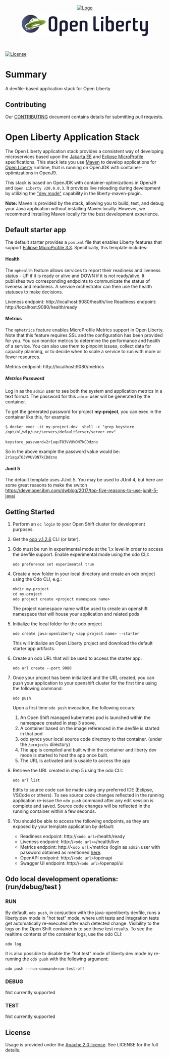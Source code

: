 <!-- PROJECT LOGO -->

<p align="center">
  <a href="https://openliberty.io/">
    <img src="https://openliberty.io/img/spaceship.svg" alt="Logo">
  </a>
</p>
<p align="center">
  <a href="https://openliberty.io/">
    <img src="https://github.com/OpenLiberty/open-liberty/blob/master/logos/logo_horizontal_light_navy.png" alt="title" width="400">
  </a>
</p>
<br />


[![License](https://img.shields.io/badge/License-ASL%202.0-green.svg)](https://opensource.org/licenses/Apache-2.0)

# Summary

A devfile-based application stack for Open Liberty

## Contributing

Our [CONTRIBUTING](https://github.com/OpenLiberty/application-stack/blob/master/CONTRIBUTING.md) document contains details for submitting pull requests.

# Open Liberty Application Stack

The Open Liberty application stack provides a consistent way of developing microservices based upon the [Jakarta EE](https://jakarta.ee/) and [Eclipse MicroProfile](https://microprofile.io) specifications. This stack lets you use [Maven](https://maven.apache.org) to develop applications for [Open Liberty](https://openliberty.io) runtime, that is running on OpenJDK with container-optimizations in OpenJ9.

This stack is based on OpenJDK with container-optimizations in OpenJ9 and `Open Liberty v20.0.0.3`. It provides live reloading during development by utilizing the ["dev mode"](https://openliberty.io/blog/2019/10/22/liberty-dev-mode.html) capability in the liberty-maven-plugin.  

**Note:** Maven is provided by the stack, allowing you to build, test, and debug your Java application without installing Maven locally. However, we recommend installing Maven locally for the best development experience.

## Default starter app

The default starter provides a `pom.xml` file that enables Liberty features that support [Eclipse MicroProfile 3.3](https://openliberty.io/docs/ref/feature/#microProfile-3.3.html). Specifically, this template includes:

#### Health

The `mpHealth` feature allows services to report their readiness and liveness status - UP if it is ready or alive and DOWN if it is not ready/alive. It publishes two corresponding endpoints to communicate the status of liveness and readiness. A service orchestrator can then use the health statuses to make decisions.

Liveness endpoint: http://localhost:9080/health/live
Readiness endpoint: http://localhost:9080/health/ready

#### Metrics

The `mpMetrics` feature enables MicroProfile Metrics support in Open Liberty. Note that this feature requires SSL and the configuration has been provided for you. You can monitor metrics to determine the performance and health of a service. You can also use them to pinpoint issues, collect data for capacity planning, or to decide when to scale a service to run with more or fewer resources.

Metrics endpoint: http://localhost:9080/metrics

##### Metrics Password

Log in as the `admin` user to see both the system and application metrics in a text format.   The password for this `admin` user will be generated by the container.  

To get the generated password for project **my-project**, you can exec in the container like this, for example:

    $ docker exec -it my-project-dev  shell -c "grep keystore /opt/ol/wlp/usr/servers/defaultServer/server.env"

    keystore_password=2r1aquTO3VVUVON7kCDdzno

So in the above example the password value would be: `2r1aquTO3VVUVON7kCDdzno`


#### Junit 5

The default template uses JUnit 5. You may be used to JUnit 4, but here are some great reasons to make the switch https://developer.ibm.com/dwblog/2017/top-five-reasons-to-use-junit-5-java/


## Getting Started

1. Perform an `oc login` to your Open Shift cluster for development purposes.

1.  Get the [odo v.1.2.6](https://mirror.openshift.com/pub/openshift-v4/clients/odo/v1.2.6/) CLI (or later).

1. Odo must be run in experimental mode at the 1.x level in order to access the devfile support. Enable experimental mode using the odo CLI:
    ```shell
    odo preference set experimental true
    ```

1. Create a new folder in your local directory and create an odo project using the Odo CLI, e.g.:
    ```shell
    mkdir my-project
    cd my-project
    odo project create <project namespace name> 
    ```
    The project namespace name will be used to create an openshift namespace that will house your application and related pods

1. Initialize the local folder for the odo project
    ```shell
    odo create java-openliberty <app project name> --starter
    ```
    
    This will initialize an Open Liberty project and download the default starter app artifacts.

1. Create an odo URL that will be used to access the starter app:
    ```shell
    odo url create --port 9080
    ```
1. Once your project has been initialized and the URL created, you can push your application to your openshift cluster for the first time using the following command:

    ```shell
    odo push 
    ```

    Upon a first time `odo push` invocation, the following occurs:
    1. An Open Shift managed kubernetes pod is launched within the namespace created in step 3 above, 
    1. A container based on the image referenced in the devfile is started in that pod 
    1. odo syncs your local source code directory to that container. (under the `/projects` directory)
    1. The app is compiled and built within the container and liberty dev mode is started to host the app once built.
    1. The URL is activated and is usable to access the app 

1. Retrieve the URL created in step 5 using the odo CLI:
    ```shell
    odo url list
    ```
    
    Edits to source code can be made using any preferred IDE (Eclipse, VSCode or others). To see source code changes reflected in the running application re-issue the `odo push` command after any edit session is complete and saved. Source code changes will be reflected in the running container within a few seconds.

1. You should be able to access the following endpoints, as they are exposed by your template application by default:

    - Readiness endpoint: http://`<odo url>`/health/ready
    - Liveness endpoint: http://`<odo url>>`/health/live
    - Metrics endpoint: http://`<odo url>`/metrics (login as `admin` user with password obtained as mentioned [here](#Metrics-Password).
    - OpenAPI endpoint: http://`<odo url>`/openapi
    - Swagger UI endpoint: http://`<odo url>`/openapi/ui

## Odo local development operations: (run/debug/test )

### RUN
By default, `odo push`, in conjuction with the java-openliberty devfile, runs a liberty:dev mode in "hot test" mode, where unit tests and integration tests get automatically re-executed after each detected change. Visibility to the logs on the Open Shift container is to see these test results. To see the realtime contents of the container logs, use the odo CLI:
```shell
odo log
```

It is also possible to disable the "hot test" mode of liberty:dev mode by re-running the `odo push` with the following argument:
```shell
odo push --run-command=run-test-off
```

### DEBUG
Not currently supported

### TEST
Not currently supported

## License

Usage is provided under the [Apache 2.0 license](https://opensource.org/licenses/Apache-2.0).  See LICENSE for the full details.

